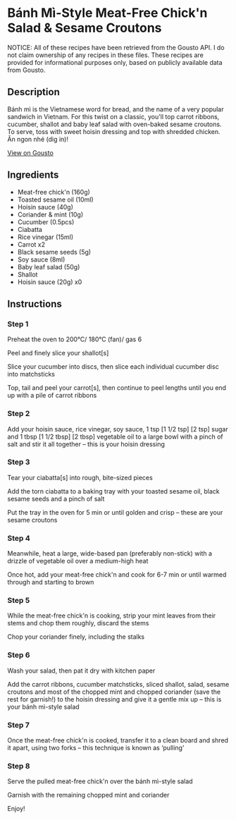 # Bánh Mì-Style Meat-Free Chick'n Salad & Sesame Croutons

NOTICE: All of these recipes have been retrieved from the Gousto API. I do not claim ownership of any recipes in these files. These recipes are provided for informational purposes only, based on publicly available data from Gousto.

## Description

Bánh mì is the Vietnamese word for bread, and the name of a very popular sandwich in Vietnam. For this twist on a classic, you'll top carrot ribbons, cucumber, shallot and baby leaf salad with oven-baked sesame croutons. To serve, toss with sweet hoisin dressing and top with shredded chicken. Ăn ngon nhé (dig in)!

[View on Gousto](https://www.gousto.co.uk/recipes/cookbook/banh-mi-style-meat-free-chicken-salad-sesame-croutons)

## Ingredients

- Meat-free chick'n (160g)
- Toasted sesame oil (10ml)
- Hoisin sauce (40g)
- Coriander & mint (10g)
- Cucumber (0.5pcs)
- Ciabatta
- Rice vinegar (15ml)
- Carrot x2
- Black sesame seeds (5g)
- Soy sauce (8ml)
- Baby leaf salad (50g)
- Shallot
- Hoisin sauce (20g) x0

## Instructions


### Step 1

Preheat the oven to 200°C/ 180°C (fan)/ gas 6

Peel and finely slice your shallot[s]

Slice your cucumber into discs, then slice each individual cucumber disc into matchsticks

Top, tail and peel your carrot[s], then continue to peel lengths until you end up with a pile of carrot ribbons


### Step 2

Add your hoisin sauce, rice vinegar, soy sauce, 1 tsp <span class="text-purple">[1 1/2 tsp]</span> <span class="text-danger">[2 tsp]</span> sugar and 1 tbsp <span class="text-purple">[1 1/2 tbsp]</span> <span class="text-danger">[2 tbsp]</span> vegetable oil to a large bowl with a pinch of salt and stir it all together – this is your hoisin dressing


### Step 3

Tear your ciabatta[s]<span class="text-danger"> </span>into rough, bite-sized pieces

Add the torn ciabatta to a baking tray with your toasted sesame oil, black sesame seeds and a pinch of salt

Put the tray in the oven for 5 min or until golden and crisp – these are your sesame croutons


### Step 4

Meanwhile, heat a large, wide-based pan (preferably non-stick) with a drizzle of vegetable oil over a medium-high heat

Once hot, add your meat-free chick'n and cook for 6-7 min or until warmed through and starting to brown


### Step 5

While the meat-free chick'n is cooking, strip your mint leaves from their stems and chop them roughly, discard the stems

Chop your coriander finely, including the stalks


### Step 6

Wash your salad, then pat it dry with kitchen paper

Add the carrot ribbons, cucumber matchsticks, sliced shallot, salad, sesame croutons and most of the chopped mint and chopped coriander (save the rest for garnish!) to the hoisin dressing and give it a gentle mix up – this is your bánh mì-style salad


### Step 7

Once the meat-free chick'n is cooked, transfer it to a clean board and shred it apart, using two forks – this technique is known as ‘pulling’

### Step 8

Serve the pulled meat-free chick'n over the bánh mì-style salad

Garnish with the remaining chopped mint and coriander

Enjoy!

